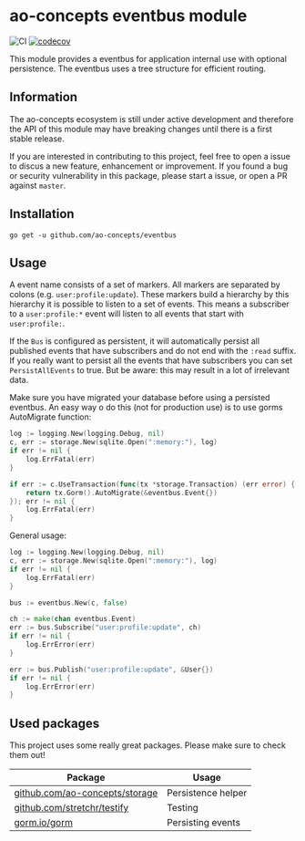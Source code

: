 # ao-concepts eventbus module

![CI](https://github.com/ao-concepts/eventbus/workflows/CI/badge.svg)
[![codecov](https://codecov.io/gh/ao-concepts/eventbus/branch/main/graph/badge.svg?token=AQVUZTRGQS)](https://codecov.io/gh/ao-concepts/eventbus)

This module provides a eventbus for application internal use with optional persistence. The eventbus uses a tree structure for efficient routing.

## Information

The ao-concepts ecosystem is still under active development and therefore the API of this module may have breaking changes until there is a first stable release.

If you are interested in contributing to this project, feel free to open a issue to discus a new feature, enhancement or improvement. If you found a bug or security vulnerability in this package, please start a issue, or open a PR against `master`.

## Installation

```shell
go get -u github.com/ao-concepts/eventbus
```

## Usage

A event name consists of a set of markers. All markers are separated by colons (e.g. `user:profile:update`).
These markers build a hierarchy by this hierarchy it is possible to listen to a set of events.
This means a subscriber to a `user:profile:*` event will listen to all events that start with `user:profile:`.

If the `Bus` is configured as persistent, it will automatically persist all published events that have subscribers and do not end with the `:read` suffix.
If you really want to persist all the events that have subscribers you can set `PersistAllEvents` to true. But be aware: this may result in a lot of irrelevant data.

Make sure you have migrated your database before using a persisted eventbus. An easy way o do this (not for production use) is to use gorms AutoMigrate function:

```go
log := logging.New(logging.Debug, nil)
c, err := storage.New(sqlite.Open(":memory:"), log)
if err != nil {
    log.ErrFatal(err)
}

if err := c.UseTransaction(func(tx *storage.Transaction) (err error) {
    return tx.Gorm().AutoMigrate(&eventbus.Event{})
}); err != nil {
    log.ErrFatal(err)
}
```

General usage:

```go
log := logging.New(logging.Debug, nil)
c, err := storage.New(sqlite.Open(":memory:"), log)
if err != nil {
    log.ErrFatal(err)
}

bus := eventbus.New(c, false)

ch := make(chan eventbus.Event)
err := bus.Subscribe("user:profile:update", ch)
if err != nil {
    log.ErrError(err)
}

err := bus.Publish("user:profile:update", &User{})
if err != nil {
    log.ErrError(err)
}
```

## Used packages 

This project uses some really great packages. Please make sure to check them out!

| Package                                                                  | Usage              |
| ------------------------------------------------------------------------ | ------------------ |
| [github.com/ao-concepts/storage](https://github.com/ao-concepts/storage) | Persistence helper |
| [github.com/stretchr/testify](https://github.com/stretchr/testify)       | Testing            |
| [gorm.io/gorm](gorm.io/gorm)                                             | Persisting events  |
